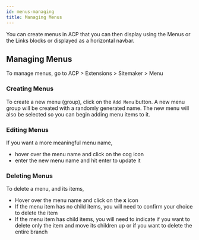 ```yaml
---
id: menus-managing
title: Managing Menus
---
```


You can create menus in ACP that you can then display using the Menus or the Links blocks or displayed as a horizontal navbar.

## Managing Menus

To manage menus, go to ACP > Extensions > Sitemaker > Menu

### Creating Menus
To create a new menu (group), click on the `Add Menu` button.
A new menu group will be created with a randomly generated name.
The new menu will also be selected so you can begin adding menu items to it.

### Editing Menus
If you want a more meaningful menu name,
* hover over the menu name and click on the cog icon
* enter the new menu name and hit enter to update it

### Deleting Menus
To delete a menu, and its items,
* Hover over the menu name and click on the **x** icon
* If the menu item has no child items, you will need to confirm your choice to delete the item
* If the menu item has child items, you will need to indicate if you want to delete only the item and move its children up or if you want to delete the entire branch
